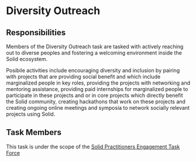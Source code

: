 # Diversity Outreach

## Responsibilities

Members of the Diversity Outreach task are tasked with actively reaching out to diverse peoples and fostering a welcoming environment inside the Solid ecosystem.

Posibile activities include encouraging diversity and inclusion by pairing with projects that are providing social benefit and which include marginalized people in key roles, providing the projects with networking and mentoring assistance, providing paid internships for marginalized people to participate in these projects and or in core projects which directly benefit the Solid community, creating hackathons that work on these projects and creating ongoing online meetings and symposia to network socially relevant projects using Solid.

## Task Members

This task is under the scope of the [Solid Practitioners Engagement Task Force](practitioners-engagement.md)
